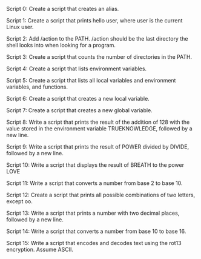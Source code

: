 Script 0: Create a script that creates an alias.

Script 1: Create a script that prints hello user, where user is the current Linux user.

Script 2: Add /action to the PATH. /action should be the last directory the shell looks into when looking for a program.

Script 3: Create a script that counts the number of directories in the PATH.

Script 4: Create a script that lists environment variables.

Script 5: Create a script that lists all local variables and environment variables, and functions.

Script 6: Create a script that creates a new local variable.

Script 7: Create a script that creates a new global variable.

Script 8: Write a script that prints the result of the addition of 128 with the value stored in the environment variable TRUEKNOWLEDGE, followed by a new line.

Script 9: Write a script that prints the result of POWER divided by DIVIDE, followed by a new line.

Script 10: Write a script that displays the result of BREATH to the power LOVE

Script 11: Write a script that converts a number from base 2 to base 10.

Script 12: Create a script that prints all possible combinations of two letters, except oo.

Script 13: Write a script that prints a number with two decimal places, followed by a new line.

Script 14: Write a script that converts a number from base 10 to base 16.

Script 15: Write a script that encodes and decodes text using the rot13 encryption. Assume ASCII.

